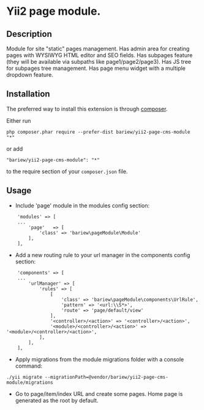 Yii2 page module.
===================

Description
-----------

Module for site "static" pages management.
Has admin area for creating pages with WYSIWYG HTML editor and SEO fields.
Has subpages feature (they will be available via subpaths like page1/page2/page3).
Has JS tree for subpages tree management.
Has page menu widget with a multiple dropdown feature.


Installation
------------

The preferred way to install this extension is through [composer](http://getcomposer.org/download/).

Either run

```
php composer.phar require --prefer-dist bariew/yii2-page-cms-module "*"
```

or add

```
"bariew/yii2-page-cms-module": "*"
```

to the require section of your `composer.json` file.


Usage
-----

* Include 'page' module in the modules config section:
```
    'modules' => [
    ...
        'page'   => [
            'class' => 'bariew\pageModule\Module'
        ],
    ],
```

* Add a new routing rule to your url manager in the components config section:
```
    'components' => [
    ...
        'urlManager' => [
            'rules' => [
                [
                    'class' => 'bariew\pageModule\components\UrlRule',
                    'pattern' => '<url:\\S*>',
                    'route' => 'page/default/view'
                ],
                '<controller>/<action>' => '<controller>/<action>',
                '<module>/<controller>/<action>' => '<module>/<controller>/<action>',
            ],
        ],
    ],
```

* Apply migrations from the module migrations folder with a console command:
```
./yii migrate --migrationPath=@vendor/bariew/yii2-page-cms-module/migrations
```

* Go to page/item/index URL and create some pages. Home page is generated as the root by default.

